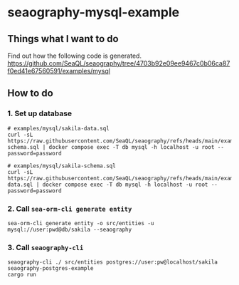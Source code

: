 # seaography-mysql-example

## Things what I want to do

Find out how the following code is generated.
https://github.com/SeaQL/seaography/tree/4703b92e09ee9467c0b06ca87f0ed41e67560591/examples/mysql

## How to do

### 1. Set up database

```
# examples/mysql/sakila-data.sql
curl -sL https://raw.githubusercontent.com/SeaQL/seaography/refs/heads/main/examples/mysql/sakila-schema.sql | docker compose exec -T db mysql -h localhost -u root --password=password

# examples/mysql/sakila-schema.sql
curl -sL https://raw.githubusercontent.com/SeaQL/seaography/refs/heads/main/examples/mysql/sakila-data.sql | docker compose exec -T db mysql -h localhost -u root --password=password
```

### 2. Call `sea-orm-cli generate entity`

```
sea-orm-cli generate entity -o src/entities -u mysql://user:pwd@db/sakila --seaography
```


### 3. Call `seaography-cli`

```
seaography-cli ./ src/entities postgres://user:pw@localhost/sakila seaography-postgres-example
cargo run
```
